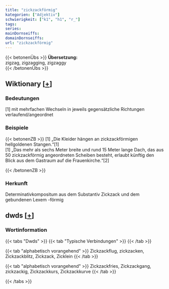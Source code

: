 ```yaml
---
title: "zickzackförmig"
kategorien: ["Adjektiv"]
schwierigkeit: ["k1", "h1", "r_"]
tags:
series:
mainDornseiffs:
domainDornseiffs:
url: "zickzackförmig"
---
```


{{< betonenÜbs >}}
**Übersetzung:**  
zigzag, zigzagging, zigzaggy  
{{< /betonenÜbs >}}

## Wiktionary [[+](https://de.wiktionary.org/wiki/zickzackförmig)]

### Bedeutungen
[1] mit mehrfachen Wechseln in jeweils gegensätzliche Richtungen verlaufend/angeordnet  

### Beispiele
{{< betonenZB >}}
[1] „Die Kleider hängen an zickzackförmigen hellgoldenen Stangen.“[1]  
[1] „Das mehr als sechs Meter breite und rund 15 Meter lange Dach, das aus 50 zickzackförmig angeordneten Scheiben besteht, erlaubt künftig den Blick aus dem Gastraum auf die Frauenkirche.“[2]  

{{< /betonenZB >}}
### Herkunft
Determinativkompositum aus dem Substantiv Zickzack und dem gebundenen Lexem -förmig  



## dwds [[+](https://www.dwds.de/wb/zickzackförmig)]

### Wortinformation
{{< tabs "Dwds" >}}
{{< tab "Typische Verbindungen" >}}
{{< /tab >}}

{{< tab "alphabetisch vorangehend" >}}
Zickzackflug, zickzacken, Zickzackblitz, Zickzack, Zicklein
{{< /tab >}}

{{< tab "alphabetisch vorangehend" >}}
Zickzackfries, Zickzackgang, zickzackig, Zickzackkurs, Zickzackkurve
{{< /tab >}}

{{< /tabs >}}

